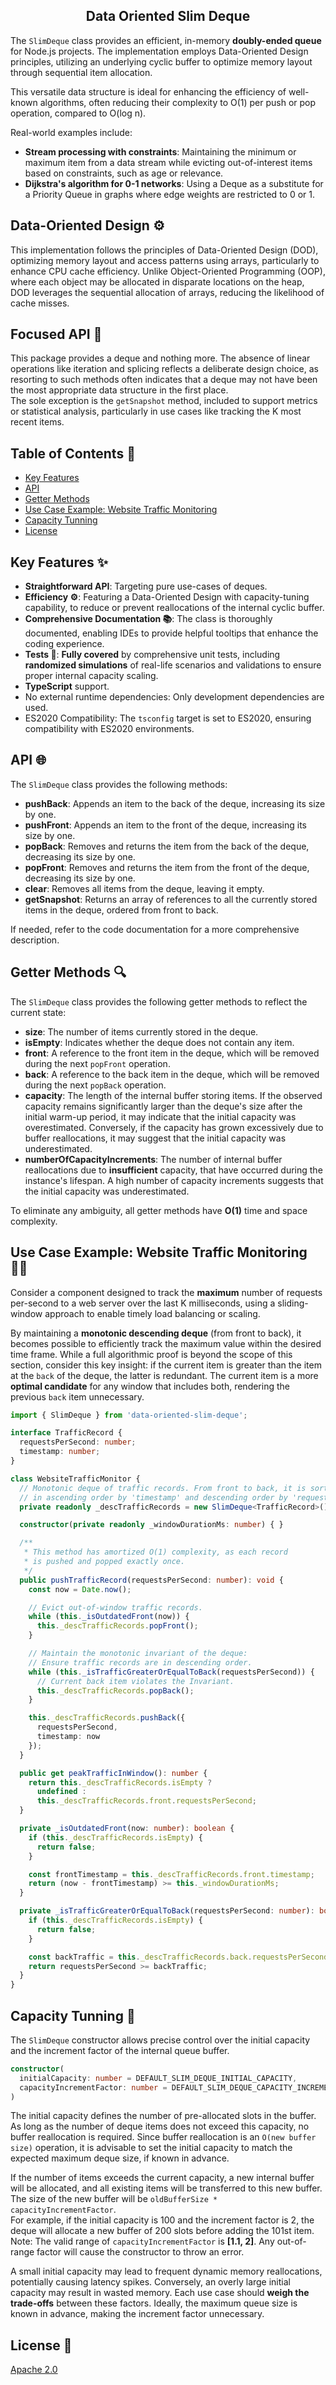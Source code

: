 <h2 align="middle">Data Oriented Slim Deque</h2>

The `SlimDeque` class provides an efficient, in-memory **doubly-ended queue** for Node.js projects. The implementation employs Data-Oriented Design principles, utilizing an underlying cyclic buffer to optimize memory layout through sequential item allocation.

This versatile data structure is ideal for enhancing the efficiency of well-known algorithms, often reducing their complexity to O(1) per push or pop operation, compared to O(log n).

Real-world examples include:
* __Stream processing with constraints__: Maintaining the minimum or maximum item from a data stream while evicting out-of-interest items based on constraints, such as age or relevance.
* __Dijkstra's algorithm for 0-1 networks__: Using a Deque as a substitute for a Priority Queue in graphs where edge weights are restricted to 0 or 1.

## Data-Oriented Design :gear:

This implementation follows the principles of Data-Oriented Design (DOD), optimizing memory layout and access patterns using arrays, particularly to enhance CPU cache efficiency. Unlike Object-Oriented Programming (OOP), where each object may be allocated in disparate locations on the heap, DOD leverages the sequential allocation of arrays, reducing the likelihood of cache misses.

## Focused API :dart:

This package provides a deque and nothing more. The absence of linear operations like iteration and splicing reflects a deliberate design choice, as resorting to such methods often indicates that a deque may not have been the most appropriate data structure in the first place.  
The sole exception is the `getSnapshot` method, included to support metrics or statistical analysis, particularly in use cases like tracking the K most recent items.

## Table of Contents :bookmark_tabs:

* [Key Features](#key-features)
* [API](#api)
* [Getter Methods](#getter-methods)
* [Use Case Example: Website Traffic Monitoring](#use-case-example)
* [Capacity Tunning](#capacity-tuning)
* [License](#license)

## Key Features :sparkles:<a id="key-features"></a>

- __Straightforward API__: Targeting pure use-cases of deques.
- __Efficiency :gear:__: Featuring a Data-Oriented Design with capacity-tuning capability, to reduce or prevent reallocations of the internal cyclic buffer.
- __Comprehensive Documentation :books:__: The class is thoroughly documented, enabling IDEs to provide helpful tooltips that enhance the coding experience.
- __Tests :test_tube:__: **Fully covered** by comprehensive unit tests, including **randomized simulations** of real-life scenarios and validations to ensure proper internal capacity scaling.
- **TypeScript** support.
- No external runtime dependencies: Only development dependencies are used.
- ES2020 Compatibility: The `tsconfig` target is set to ES2020, ensuring compatibility with ES2020 environments.

## API :globe_with_meridians:<a id="api"></a>

The `SlimDeque` class provides the following methods:

* __pushBack__: Appends an item to the back of the deque, increasing its size by one.
* __pushFront__: Appends an item to the front of the deque, increasing its size by one.
* __popBack__: Removes and returns the item from the back of the deque, decreasing its size by one.
* __popFront__: Removes and returns the item from the front of the deque, decreasing its size by one.
* __clear__: Removes all items from the deque, leaving it empty.
* __getSnapshot__: Returns an array of references to all the currently stored items in the deque, ordered from front to back.

If needed, refer to the code documentation for a more comprehensive description.

## Getter Methods :mag:<a id="getter-methods"></a>

The `SlimDeque` class provides the following getter methods to reflect the current state:

* __size__: The number of items currently stored in the deque.
* __isEmpty__: Indicates whether the deque does not contain any item.
* __front__: A reference to the front item in the deque, which will be removed during the next `popFront` operation.
* __back__: A reference to the back item in the deque, which will be removed during the next `popBack` operation.
* __capacity__: The length of the internal buffer storing items. If the observed capacity remains significantly larger than the deque's size after the initial warm-up period, it may indicate that the initial capacity was overestimated. Conversely, if the capacity has grown excessively due to buffer reallocations, it may suggest that the initial capacity was underestimated.
* __numberOfCapacityIncrements__: The number of internal buffer reallocations due to **insufficient** capacity, that have occurred during the instance's lifespan. A high number of capacity increments suggests that the initial capacity was underestimated.

To eliminate any ambiguity, all getter methods have **O(1)** time and space complexity.

## Use Case Example: Website Traffic Monitoring :man_technologist:<a id="use-case-example"></a>

Consider a component designed to track the **maximum** number of requests per-second to a web server over the last K milliseconds, using a sliding-window approach to enable timely load balancing or scaling.

By maintaining a **monotonic descending deque** (from front to back), it becomes possible to efficiently track the maximum value within the desired time frame. While a full algorithmic proof is beyond the scope of this section, consider this key insight: if the current item is greater than the item at the `back` of the deque, the latter is redundant. The current item is a more **optimal candidate** for any window that includes both, rendering the previous `back` item unnecessary.

```ts
import { SlimDeque } from 'data-oriented-slim-deque';

interface TrafficRecord {
  requestsPerSecond: number;
  timestamp: number;
}

class WebsiteTrafficMonitor {
  // Monotonic deque of traffic records. From front to back, it is sorted
  // in ascending order by 'timestamp' and descending order by 'requestsPerSecond'.
  private readonly _descTrafficRecords = new SlimDeque<TrafficRecord>();

  constructor(private readonly _windowDurationMs: number) { }

  /**
   * This method has amortized O(1) complexity, as each record
   * is pushed and popped exactly once.
   */
  public pushTrafficRecord(requestsPerSecond: number): void {
    const now = Date.now();

    // Evict out-of-window traffic records.
    while (this._isOutdatedFront(now)) {
      this._descTrafficRecords.popFront();
    }

    // Maintain the monotonic invariant of the deque: 
    // Ensure traffic records are in descending order.
    while (this._isTrafficGreaterOrEqualToBack(requestsPerSecond)) {
      // Current back item violates the Invariant.
      this._descTrafficRecords.popBack();
    }

    this._descTrafficRecords.pushBack({
      requestsPerSecond,
      timestamp: now
    });
  }

  public get peakTrafficInWindow(): number {
    return this._descTrafficRecords.isEmpty ?
      undefined :
      this._descTrafficRecords.front.requestsPerSecond;
  }

  private _isOutdatedFront(now: number): boolean {
    if (this._descTrafficRecords.isEmpty) {
      return false;
    }

    const frontTimestamp = this._descTrafficRecords.front.timestamp;
    return (now - frontTimestamp) >= this._windowDurationMs;
  }

  private _isTrafficGreaterOrEqualToBack(requestsPerSecond: number): boolean {
    if (this._descTrafficRecords.isEmpty) {
      return false;
    }

    const backTraffic = this._descTrafficRecords.back.requestsPerSecond;
    return requestsPerSecond >= backTraffic;
  }
}
```

## Capacity Tunning :wrench:<a id="capacity-tuning"></a>

The `SlimDeque` constructor allows precise control over the initial capacity and the increment factor of the internal queue buffer.
```ts
constructor(
  initialCapacity: number = DEFAULT_SLIM_DEQUE_INITIAL_CAPACITY,
  capacityIncrementFactor: number = DEFAULT_SLIM_DEQUE_CAPACITY_INCREMENT_FACTOR
)
```

The initial capacity defines the number of pre-allocated slots in the buffer. As long as the number of deque items does not exceed this capacity, no buffer reallocation is required. Since buffer reallocation is an `O(new buffer size)` operation, it is advisable to set the initial capacity to match the expected maximum deque size, if known in advance.

If the number of items exceeds the current capacity, a new internal buffer will be allocated, and all existing items will be transferred to this new buffer. The size of the new buffer will be `oldBufferSize * capacityIncrementFactor`.  
For example, if the initial capacity is 100 and the increment factor is 2, the deque will allocate a new buffer of 200 slots before adding the 101st item.  
Note: The valid range of `capacityIncrementFactor` is **[1.1, 2]**. Any out-of-range factor will cause the constructor to throw an error.

A small initial capacity may lead to frequent dynamic memory reallocations, potentially causing latency spikes. Conversely, an overly large initial capacity may result in wasted memory. Each use case should **weigh the trade-offs** between these factors. Ideally, the maximum queue size is known in advance, making the increment factor unnecessary.

## License :scroll:<a id="license"></a>

[Apache 2.0](LICENSE)
